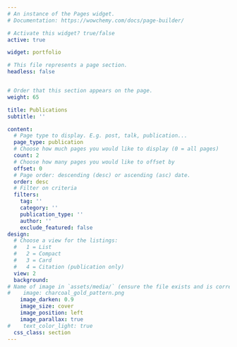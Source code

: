```yaml
---
# An instance of the Pages widget.
# Documentation: https://wowchemy.com/docs/page-builder/

# Activate this widget? true/false
active: true

widget: portfolio

# This file represents a page section.
headless: false


# Order that this section appears on the page.
weight: 65

title: Publications
subtitle: ''

content:
  # Page type to display. E.g. post, talk, publication...
  page_type: publication
  # Choose how much pages you would like to display (0 = all pages)
  count: 2
  # Choose how many pages you would like to offset by
  offset: 0
  # Page order: descending (desc) or ascending (asc) date.
  order: desc
  # Filter on criteria
  filters:
    tag: ''
    category: ''
    publication_type: ''
    author: ''
    exclude_featured: false
design:
  # Choose a view for the listings:
  #   1 = List
  #   2 = Compact
  #   3 = Card
  #   4 = Citation (publication only)
  view: 2
  background:
# Name of image in `assets/media/` (ensure the file exists and is correctly referenced)
#    image: charcoal_gold_pattern.png
    image_darken: 0.9
    image_size: cover
    image_position: left
    image_parallax: true
#    text_color_light: true
  css_class: section
---
```

  
